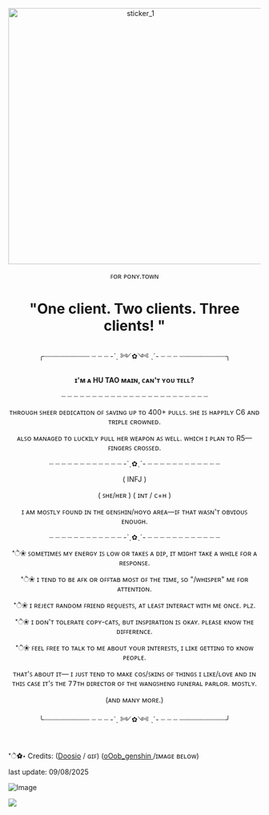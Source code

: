 <p align="center">
 <img width="512" height="512" alt="sticker_1" src="https://github.com/user-attachments/assets/481ac2fc-f603-4e47-bac5-67aee1c01859" />
</p>

<p align="center"> ꜰᴏʀ ᴘᴏɴʏ.ᴛᴏᴡɴ</p>

# **<p align="center"> "One client. Two clients. Three clients! " </p>**

<p align="center">╭┈┈┈┈┈┈┈┈┈┈┈ ┈ ┈ ┈ -ˋˏ ༻✿༺ ˎˊ- ┈ ┈ ┈ ┈┈┈┈┈┈┈┈┈┈┈╮

 


**<p align="center">ɪ'ᴍ ᴀ HU TAO ᴍᴀɪɴ, ᴄᴀɴ'ᴛ ʏᴏᴜ ᴛᴇʟʟ?</p>**

<p align="center">┈ ┈ ┈ ┈ ┈ ┈ ┈ ┈ ┈ ┈ ┈ ┈ ┈ ┈ ┈ ┈ ┈ ┈ ┈ ┈ ┈ ┈ ┈ ┈

<p align="center">ᴛʜʀᴏᴜɢʜ ꜱʜᴇᴇʀ ᴅᴇᴅɪᴄᴀᴛɪᴏɴ ᴏꜰ ꜱᴀᴠɪɴɢ ᴜᴘ ᴛᴏ 400+ ᴘᴜʟʟꜱ.
ꜱʜᴇ ɪꜱ ʜᴀᴘᴘɪʟʏ C6 ᴀɴᴅ ᴛʀɪᴘʟᴇ ᴄʀᴏᴡɴᴇᴅ.

<p align="center">ᴀʟꜱᴏ ᴍᴀɴᴀɢᴇᴅ ᴛᴏ ʟᴜᴄᴋɪʟʏ ᴘᴜʟʟ ʜᴇʀ ᴡᴇᴀᴘᴏɴ ᴀꜱ ᴡᴇʟʟ.
ᴡʜɪᴄʜ ɪ ᴘʟᴀɴ ᴛᴏ R5—ꜰɪɴɢᴇʀꜱ ᴄʀᴏꜱꜱᴇᴅ.

<p align="center">┈ ┈ ┈ ┈ ┈ ┈ ┈ ┈ ┈ ┈ ┈ ┈ -ˋˏ✿ˎˊ- ┈ ┈ ┈ ┈ ┈ ┈ ┈ ┈ ┈ ┈ ┈ ┈

<p align="center">( INFJ )

<p align="center">( ꜱʜᴇ/ʜᴇʀ ) ( ɪɴᴛ / ᴄ+ʜ )

<p align="center">ɪ ᴀᴍ ᴍᴏꜱᴛʟʏ ꜰᴏᴜɴᴅ ɪɴ ᴛʜᴇ ɢᴇɴꜱʜɪɴ/ʜᴏʏᴏ ᴀʀᴇᴀ—ɪꜰ ᴛʜᴀᴛ ᴡᴀꜱɴ'ᴛ ᴏʙᴠɪᴏᴜꜱ ᴇɴᴏᴜɢʜ.

<p align="center">┈ ┈ ┈ ┈ ┈ ┈ ┈ ┈ ┈ ┈ ┈ ┈ -ˋˏ✿ˎˊ- ┈ ┈ ┈ ┈ ┈ ┈ ┈ ┈ ┈ ┈ ┈ ┈

<p align="center">*ੈ❀ ꜱᴏᴍᴇᴛɪᴍᴇꜱ ᴍʏ ᴇɴᴇʀɢʏ ɪꜱ ʟᴏᴡ ᴏʀ ᴛᴀᴋᴇꜱ ᴀ ᴅɪᴘ, ɪᴛ ᴍɪɢʜᴛ ᴛᴀᴋᴇ ᴀ ᴡʜɪʟᴇ ꜰᴏʀ ᴀ ʀᴇꜱᴘᴏɴꜱᴇ.

<p align="center">*ੈ❀ ɪ ᴛᴇɴᴅ ᴛᴏ ʙᴇ ᴀꜰᴋ ᴏʀ ᴏꜰꜰᴛᴀʙ ᴍᴏꜱᴛ ᴏꜰ ᴛʜᴇ ᴛɪᴍᴇ, ꜱᴏ "/ᴡʜɪꜱᴘᴇʀ" ᴍᴇ ꜰᴏʀ ᴀᴛᴛᴇɴᴛɪᴏɴ.

<p align="center">*ੈ❀ ɪ ʀᴇᴊᴇᴄᴛ ʀᴀɴᴅᴏᴍ ꜰʀɪᴇɴᴅ ʀᴇǫᴜᴇꜱᴛꜱ, ᴀᴛ ʟᴇᴀꜱᴛ ɪɴᴛᴇʀᴀᴄᴛ ᴡɪᴛʜ ᴍᴇ ᴏɴᴄᴇ. ᴘʟᴢ.

<p align="center">*ੈ❀ ɪ ᴅᴏɴ'ᴛ ᴛᴏʟᴇʀᴀᴛᴇ ᴄᴏᴘʏ-ᴄᴀᴛꜱ, ʙᴜᴛ ɪɴꜱᴘɪʀᴀᴛɪᴏɴ ɪꜱ ᴏᴋᴀʏ. ᴘʟᴇᴀꜱᴇ ᴋɴᴏᴡ ᴛʜᴇ ᴅɪꜰꜰᴇʀᴇɴᴄᴇ.

<p align="center">*ੈ❀ ꜰᴇᴇʟ ꜰʀᴇᴇ ᴛᴏ ᴛᴀʟᴋ ᴛᴏ ᴍᴇ ᴀʙᴏᴜᴛ ʏᴏᴜʀ ɪɴᴛᴇʀᴇꜱᴛꜱ, ɪ ʟɪᴋᴇ ɢᴇᴛᴛɪɴɢ ᴛᴏ ᴋɴᴏᴡ ᴘᴇᴏᴘʟᴇ.

<p align="center">ᴛʜᴀᴛ'ꜱ ᴀʙᴏᴜᴛ ɪᴛ— ɪ ᴊᴜꜱᴛ ᴛᴇɴᴅ ᴛᴏ ᴍᴀᴋᴇ ᴄᴏꜱ/ꜱᴋɪɴꜱ ᴏꜰ ᴛʜɪɴɢꜱ ɪ ʟɪᴋᴇ/ʟᴏᴠᴇ 
ᴀɴᴅ ɪɴ ᴛʜɪꜱ ᴄᴀꜱᴇ ɪᴛ'ꜱ ᴛʜᴇ 𝟩𝟩ᴛʜ ᴅɪʀᴇᴄᴛᴏʀ ᴏꜰ ᴛʜᴇ ᴡᴀɴɢꜱʜᴇɴɢ ꜰᴜɴᴇʀᴀʟ ᴘᴀʀʟᴏʀ. ᴍᴏꜱᴛʟʏ.

<p align="center">(ᴀɴᴅ ᴍᴀɴʏ ᴍᴏʀᴇ.)


<p align="center">╰┈┈┈┈┈┈┈┈┈┈┈ ┈ ┈ ┈ -ˋˏ ༻✿༺ ˎˊ- ┈ ┈ ┈ ┈┈┈┈┈┈┈┈┈┈┈╯

 #

*ੈ✿⋆ Credits: ([Doosio](https://www.deviantart.com/doosio) / ɢɪꜰ) ([oOob_genshin ](https://x.com/oOob_genshin)/ɪᴍᴀɢᴇ ʙᴇʟᴏᴡ)


last update: 09/08/2025

![Image](https://github.com/user-attachments/assets/03690fa5-c3b8-4265-a54c-fb54f4838d2c)

<p align="center">
 
 ![](https://komarev.com/ghpvc/?username=your-github-oaT-uH&color=cf3f36)

</p>
